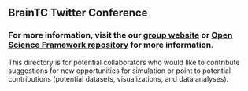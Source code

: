 ## BrainTC Twitter Conference

### For more information, visit the our [group website](https://representational-brains-phenotypes.weebly.com/) or [Open Science Framework repository](https://osf.io/ynffr/) for more information.

This directory is for potential collaborators who would like to contribute suggestions for new opportunities for simulation or point to potential contributions (potential datasets, visualizations, and data analyses).
